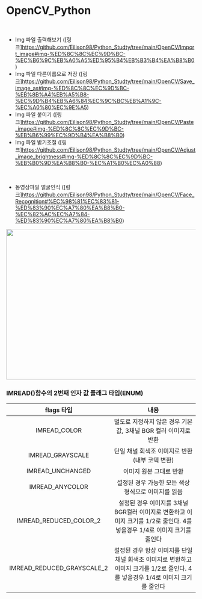 # OpenCV_Python

<br/>

- Img 파일 출력해보기 ([링크]https://github.com/Eilison98/Python_Studty/tree/main/OpenCV/Import_image#img-%ED%8C%8C%EC%9D%BC-%EC%B6%9C%EB%A0%A5%ED%95%B4%EB%B3%B4%EA%B8%B0)
- Img 파일 다른이름으로 저장 ([링크]https://github.com/Eilison98/Python_Studty/tree/main/OpenCV/Save_image_as#img-%ED%8C%8C%EC%9D%BC-%EB%8B%A4%EB%A5%B8-%EC%9D%B4%EB%A6%84%EC%9C%BC%EB%A1%9C-%EC%A0%80%EC%9E%A5)
- Img 파일 붙이기 ([링크]https://github.com/Eilison98/Python_Studty/tree/main/OpenCV/Paste_image#img-%ED%8C%8C%EC%9D%BC-%EB%B6%99%EC%9D%B4%EA%B8%B0)
- Img 파일 밝기조절 ([링크]https://github.com/Eilison98/Python_Studty/tree/main/OpenCV/Adjust_image_brightness#img-%ED%8C%8C%EC%9D%BC-%EB%B0%9D%EA%B8%B0-%EC%A1%B0%EC%A0%88)

<br/>

- 동영상파일 얼굴인식 ([링크]https://github.com/Eilison98/Python_Studty/tree/main/OpenCV/Face_Recognition#%EC%98%81%EC%83%81-%ED%83%90%EC%A7%80%EA%B8%B0-%EC%82%AC%EC%A7%84-%ED%83%90%EC%A7%80%EA%B8%B0)
<img src= "https://user-images.githubusercontent.com/93025344/177252325-c2881e95-3b1f-43fd-bd13-ea56377eefde.gif" width="600" height="400"/>

<br/>

### IMREAD()함수의 2번째 인자 값 플래그 타입(ENUM) ###

| flags 타입 | 내용 |
|:---:|:---:|
|IMREAD_COLOR|별도로 지정하지 않은 경우 기본값, 3채널 BGR 컬러 이미지로 반환|
|IMREAD_GRAYSCALE|단일 채널 회색조 이미지로 반환(내부 코덱 변환)|
|IMREAD_UNCHANGED|이미지 원본 그대로 반환|
|IMREAD_ANYCOLOR|설정된 경우 가능한 모든 색상 형식으로 이미지를 읽음|
|IMREAD_REDUCED_COLOR_2|설정된 경우 이미지를 3채널 BGR컬러 이미지로 변환하고 이미지 크기를 1/2로 줄인다. 4를 넣을경우 1/4로 이미지 크기를 줄인다|
|IMREAD_REDUCED_GRAYSCALE_2|설정된 경우 항상 이미지를 단일 채널 회색조 이미지로 변환하고 이미지 크기를 1/2로 줄인다. 4를 넣을경우 1/4로 이미지 크기를 줄인다|

<br/>
